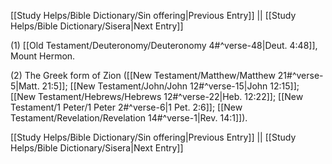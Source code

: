 [[Study Helps/Bible Dictionary/Sin offering|Previous Entry]]  ||  [[Study Helps/Bible Dictionary/Sisera|Next Entry]]

 (1) [[Old Testament/Deuteronomy/Deuteronomy 4#^verse-48|Deut. 4:48]], Mount Hermon.

 (2) The Greek form of Zion ([[New Testament/Matthew/Matthew 21#^verse-5|Matt. 21:5]]; [[New Testament/John/John 12#^verse-15|John 12:15]]; [[New Testament/Hebrews/Hebrews 12#^verse-22|Heb. 12:22]]; [[New Testament/1 Peter/1 Peter 2#^verse-6|1 Pet. 2:6]]; [[New Testament/Revelation/Revelation 14#^verse-1|Rev. 14:1]]).

[[Study Helps/Bible Dictionary/Sin offering|Previous Entry]]  ||  [[Study Helps/Bible Dictionary/Sisera|Next Entry]]